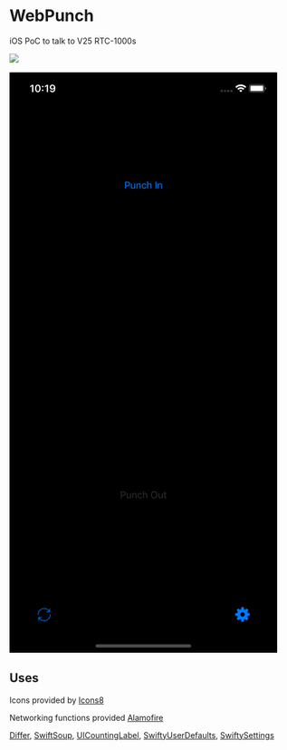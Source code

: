 # WebPunch
iOS PoC to talk to V25 RTC-1000s


![](https://www.icontime.com/wp-content/uploads/2017/09/RTC-1000.jpg)

![](https://raw.githubusercontent.com/128keaton/WebPunch/master/Simulator%20Screen%20Shot%20-%20iPhone%20XR%20-%202018-09-19%20at%2010.19.30.png)

## Uses
Icons provided by [Icons8](https://icons8.com/license/)

Networking functions provided [Alamofire](https://github.com/Alamofire/Alamofire/blob/master/LICENSE)

[Differ](https://github.com/tonyarnold/Differ/blob/master/LICENSE.md), [SwiftSoup](https://github.com/scinfu/SwiftSoup/blob/master/README.md), [UICountingLabel](https://github.com/dataxpress/UICountingLabel), [SwiftyUserDefaults](https://github.com/radex/SwiftyUserDefaults/blob/master/LICENSE), [SwiftySettings](https://github.com/128keaton/SwiftySettings/blob/master/LICENSE)
